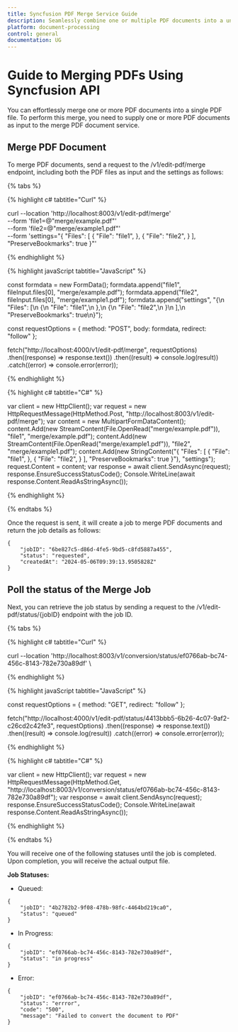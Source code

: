 ```yaml
---
title: Syncfusion PDF Merge Service Guide
description: Seamlessly combine one or multiple PDF documents into a unified PDF file with the PDF Merge Service.
platform: document-processing
control: general
documentation: UG
---
```

# Guide to Merging PDFs Using Syncfusion API

You can effortlessly merge one or more PDF documents into a single PDF file. To perform this merge, you need to supply one or more PDF documents as input to the merge PDF document service.

## Merge PDF Document

To merge PDF documents, send a request to the /v1/edit-pdf/merge endpoint, including both the PDF files as input and the settings as follows:

{% tabs %}

{% highlight c# tabtitle="Curl" %}

curl --location 'http://localhost:8003/v1/edit-pdf/merge' \
--form 'file1=@"merge/example.pdf"' \
--form 'file2=@"merge/example1.pdf"' \
--form 'settings="{
  \"Files\": [
    {
      \"File\": \"file1\",
    },
    {
      \"File\": \"file2\",
    }
  ],
  \"PreserveBookmarks\": true
}"'

{% endhighlight %}

{% highlight javaScript tabtitle="JavaScript" %}

const formdata = new FormData();
formdata.append("file1", fileInput.files[0], "merge/example.pdf");
formdata.append("file2", fileInput.files[0], "merge/example1.pdf");
formdata.append("settings", "{\n  \"Files\": [\n    {\n      \"File\": \"file1\",\n    },\n    {\n      \"File\": \"file2\",\n    }\n  ],\n  \"PreserveBookmarks\": true\n}");

const requestOptions = {
  method: "POST",
  body: formdata,
  redirect: "follow"
};

fetch("http://localhost:4000/v1/edit-pdf/merge", requestOptions)
  .then((response) => response.text())
  .then((result) => console.log(result))
  .catch((error) => console.error(error));

{% endhighlight %} 

{% highlight c# tabtitle="C#" %}

var client = new HttpClient();
var request = new HttpRequestMessage(HttpMethod.Post, "http://localhost:8003/v1/edit-pdf/merge");
var content = new MultipartFormDataContent();
content.Add(new StreamContent(File.OpenRead("merge/example.pdf")), "file1", "merge/example.pdf");
content.Add(new StreamContent(File.OpenRead("merge/example1.pdf")), "file2", "merge/example1.pdf");
content.Add(new StringContent("{
  \"Files\": [
    {
      \"File\": \"file1\",
    },
    {
      \"File\": \"file2\",
    }
  ],
  \"PreserveBookmarks\": true
}"), "settings");
request.Content = content;
var response = await client.SendAsync(request);
response.EnsureSuccessStatusCode();
Console.WriteLine(await response.Content.ReadAsStringAsync());

{% endhighlight %} 

{% endtabs %}

Once the request is sent, it will create a job to merge PDF documents and return the job details as follows:

```
{
    "jobID": "6be827c5-d86d-4fe5-9bd5-c8fd5887a455",
    "status": "requested",
    "createdAt": "2024-05-06T09:39:13.9505828Z"
}
```

## Poll the status of the Merge Job

Next, you can retrieve the job status by sending a request to the /v1/edit-pdf/status/{jobID} endpoint with the job ID.

{% tabs %}

{% highlight c# tabtitle="Curl" %}

curl --location 'http://localhost:8003/v1/conversion/status/ef0766ab-bc74-456c-8143-782e730a89df' \

{% endhighlight %}

{% highlight javaScript tabtitle="JavaScript" %}

const requestOptions = {
  method: "GET",
  redirect: "follow"
};

fetch("http://localhost:4000/v1/edit-pdf/status/4413bbb5-6b26-4c07-9af2-c26cd2c42fe3", requestOptions)
  .then((response) => response.text())
  .then((result) => console.log(result))
  .catch((error) => console.error(error));

{% endhighlight %} 

{% highlight c# tabtitle="C#" %}

var client = new HttpClient();
var request = new HttpRequestMessage(HttpMethod.Get, "http://localhost:8003/v1/conversion/status/ef0766ab-bc74-456c-8143-782e730a89df");
var response = await client.SendAsync(request);
response.EnsureSuccessStatusCode();
Console.WriteLine(await response.Content.ReadAsStringAsync());

{% endhighlight %} 

{% endtabs %}

You will receive one of the following statuses until the job is completed. Upon completion, you will receive the actual output file.

**Job Statuses:**

- Queued:

```
{
    "jobID": "4b2782b2-9f08-478b-98fc-4464bd219ca0",
    "status": "queued"
}
```
- In Progress:

```
{
    "jobID": "ef0766ab-bc74-456c-8143-782e730a89df",
    "status": "in progress"
}
```
- Error:

```
{
    "jobID": "ef0766ab-bc74-456c-8143-782e730a89df",
    "status": "errror",
    "code": "500",
    "message": "Failed to convert the document to PDF"        
}
```